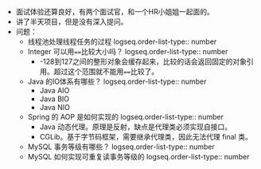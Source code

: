 - 面试体验还算良好，有两个面试官，和一个HR小姐姐一起面的。
- 讲了半天项目，但是没有深入提问。
- 问题：
	- 线程池处理线程任务的过程
	  logseq.order-list-type:: number
	- Integer 可以用`==`比较大小吗？
	  logseq.order-list-type:: number
		- -128到127之间的整形对象会缓存起来，比较的话会返回固定的对象引用。超过这个范围就不能用`==`比较了。
	- Java 的IO体系有哪些？
	  logseq.order-list-type:: number
		- Java AIO
		- Java BIO
		- Java NIO
	- Spring 的 AOP 是如何实现的
	  logseq.order-list-type:: number
		- Java 动态代理。原理是反射，缺点是代理类必须实现自接口。
		- CGLib。基于字节码框架，需要继承代理类，因此无法代理 final 类。
	- MySQL 事务等级有哪些？
	  logseq.order-list-type:: number
	- MySQL 如何实现可重复读事务等级的
	  logseq.order-list-type:: number
